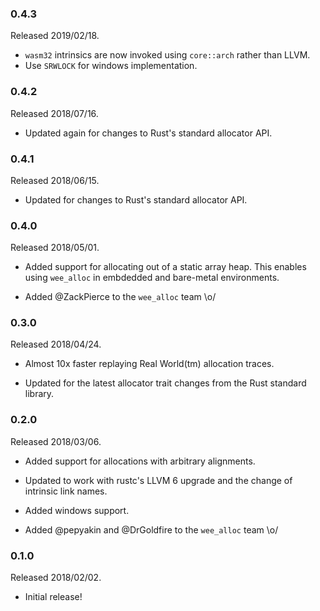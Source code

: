 ### 0.4.3

Released 2019/02/18.

* `wasm32` intrinsics are now invoked using `core::arch` rather than LLVM.
* Use `SRWLOCK` for windows implementation.

### 0.4.2

Released 2018/07/16.

* Updated again for changes to Rust's standard allocator API.

### 0.4.1

Released 2018/06/15.

* Updated for changes to Rust's standard allocator API.

### 0.4.0

Released 2018/05/01.

* Added support for allocating out of a static array heap. This enables using
  `wee_alloc` in embdedded and bare-metal environments.

* Added @ZackPierce to the `wee_alloc` team \o/

### 0.3.0

Released 2018/04/24.

* Almost 10x faster replaying Real World(tm) allocation traces.

* Updated for the latest allocator trait changes from the Rust standard library.

### 0.2.0

Released 2018/03/06.

* Added support for allocations with arbitrary alignments.

* Updated to work with rustc's LLVM 6 upgrade and the change of intrinsic link
  names.

* Added windows support.

* Added @pepyakin and @DrGoldfire to the `wee_alloc` team \o/

### 0.1.0

Released 2018/02/02.

* Initial release!
